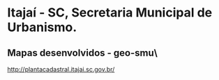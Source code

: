 # Itajaí - SC, Secretaria Municipal de Urbanismo.
## Mapas desenvolvidos - geo-smu\

http://plantacadastral.itajai.sc.gov.br/
